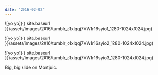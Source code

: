 ```yaml
---
date: "2016-02-02"
---
```


![yo yo]({{ site.baseurl }}/assets/images/2016/tumblr_o1xlqqj7VW1r16syio1_1280-1024x1024.jpg)

![yo yo]({{ site.baseurl }}/assets/images/2016/tumblr_o1xlqqj7VW1r16syio2_1280-1024x1024.jpg)

![yo yo]({{ site.baseurl }}/assets/images/2016/tumblr_o1xlqqj7VW1r16syio3_1280-1024x1024.jpg)

Big, big slide on Montjuic.
